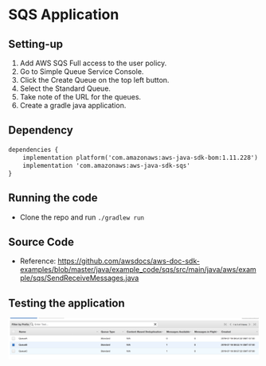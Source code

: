 # SQS Application

## Setting-up
1. Add AWS SQS Full access to the user policy.
2. Go to Simple Queue Service Console.
3. Click the Create Queue on the top left button.
4. Select the Standard Queue.
5. Take note of the URL for the queues.
6. Create a gradle java application.

## Dependency
```
dependencies {
    implementation platform('com.amazonaws:aws-java-sdk-bom:1.11.228')
    implementation 'com.amazonaws:aws-java-sdk-sqs'
}
```

## Running the code
* Clone the repo and run ```./gradlew run```

## Source Code
* Reference: https://github.com/awsdocs/aws-doc-sdk-examples/blob/master/java/example_code/sqs/src/main/java/aws/example/sqs/SendReceiveMessages.java

## Testing the application
![alt sqs](./sqs.png)
